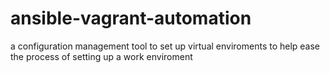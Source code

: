 ansible-vagrant-automation
==========================

a configuration management tool to set up virtual enviroments to help ease the process of setting up a work enviroment
